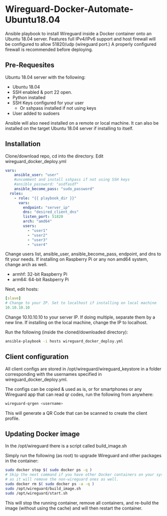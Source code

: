 # Wireguard-Docker-Automate-Ubuntu18.04

Ansible playbook to install Wireguard inside a Docker container onto an Ubuntu 18.04 server.
Features full IPv4/IPv6 support and host firewall will be configured to allow 51820/udp (wireguard port.)
A properly configured firewall is recommended before deploying.

## Pre-Requesites

Ubuntu 18.04 server with the following:
- Ubuntu 18.04
- SSH enabled & port 22 open.
- Python installed
- SSH Keys configured for your user
  - Or sshpass installed if not using keys
- User added to sudoers

Ansible will also need installed on a remote or local machine. It can also be installed on the target Ubuntu 18.04 server if installing to itself.

## Installation
Clone/download repo, cd into the directory. Edit wireguard_docker_deploy.yml
```yaml
vars:
    ansible_user: "user"
    #uncomment and install sshpass if not using SSH keys
    #ansible_password: "asdfasdf"
    ansible_become_pass: "sudo_password"
  roles:
    - role: "{{ playbook_dir }}"
      vars:
        endpoint: "server_ip"
        dns: "desired_client_dns"
        listen_port: 51820
        arch: "amd64"
        users:
          - "user1"
          - "user2"
          - "user3"
          - "user4"
```
Change users list, ansible_user, ansible_become_pass, endpoint, and dns to fit your needs.
If installing on Raspberry Pi or any non amd64 system, change arch as well.

- armhf: 32-bit Raspberry Pi
- arm64: 64-bit Rasbperry Pi

Next, edit hosts:
```yaml
[slave]
# Change to your IP. Set to localhost if installing on local machine
10.10.10.10
```
Change 10.10.10.10 to your server IP. If doing multiple, separate them by a
new line. If installing on the local machine, change the IP to localhost.

Run the following (inside the cloned/downloaded directory):
```bash
ansible-playbook -i hosts wireguard_docker_deploy.yml
```

## Client configuration
All client configs are stored in /opt/wireguard/wireguard_keystore in a folder corresponding with the usernames specified in wireguard_docker_deploy.yml.

The configs can be copied & used as is, or for smartphones or any Wireguard app that can read qr codes, run the following from anywhere:

```bash
wireguard-qrgen <username>
```

This will generate a QR Code that can be scanned to create the client profile.

## Updating Docker image
In the /opt/wireguard there is a script called build_image.sh

Simply run the following (as root) to upgrade Wireguard and other packages in the container:

```bash
sudo docker stop $( sudo docker ps -q )
# Skip the next command if you have other Docker containers on your system
# as it will remove the non-wireguard ones as well.
sudo docker rm $( sudo docker ps -a -q )
sudo /opt/wireguard/build_image.sh
sudo /opt/wireguard/start.sh
```

This will stop the running container, remove all containers, and re-build the image (without using the cache) and will then restart the container.
